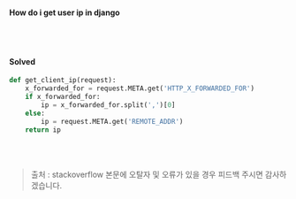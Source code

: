 #### How do i get user ip in django
<br><br>
#### Solved
```python
def get_client_ip(request):
    x_forwarded_for = request.META.get('HTTP_X_FORWARDED_FOR')
    if x_forwarded_for:
        ip = x_forwarded_for.split(',')[0]
    else:
        ip = request.META.get('REMOTE_ADDR')
    return ip
```
<br><br>
> 출처 : stackoverflow
> 본문에 오탈자 및 오류가 있을 경우 피드백 주시면 감사하겠습니다.
